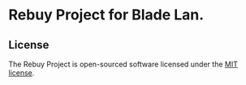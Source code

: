 # Rebuy Project for Blade Lan.

## License

The Rebuy Project is open-sourced software licensed under the [MIT license](http://opensource.org/licenses/MIT).
